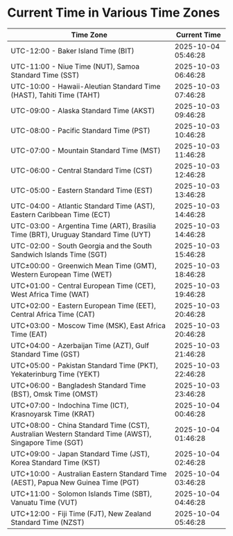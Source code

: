 # Current Time in Various Time Zones

| Time Zone | Current Time |
|-----------|--------------|
| UTC-12:00 - Baker Island Time (BIT) | 2025-10-04 05:46:28 |
| UTC-11:00 - Niue Time (NUT), Samoa Standard Time (SST) | 2025-10-03 06:46:28 |
| UTC-10:00 - Hawaii-Aleutian Standard Time (HAST), Tahiti Time (TAHT) | 2025-10-03 07:46:28 |
| UTC-09:00 - Alaska Standard Time (AKST) | 2025-10-03 09:46:28 |
| UTC-08:00 - Pacific Standard Time (PST) | 2025-10-03 10:46:28 |
| UTC-07:00 - Mountain Standard Time (MST) | 2025-10-03 11:46:28 |
| UTC-06:00 - Central Standard Time (CST) | 2025-10-03 12:46:28 |
| UTC-05:00 - Eastern Standard Time (EST) | 2025-10-03 13:46:28 |
| UTC-04:00 - Atlantic Standard Time (AST), Eastern Caribbean Time (ECT) | 2025-10-03 14:46:28 |
| UTC-03:00 - Argentina Time (ART), Brasília Time (BRT), Uruguay Standard Time (UYT) | 2025-10-03 14:46:28 |
| UTC-02:00 - South Georgia and the South Sandwich Islands Time (SGT) | 2025-10-03 15:46:28 |
| UTC±00:00 - Greenwich Mean Time (GMT), Western European Time (WET) | 2025-10-03 18:46:28 |
| UTC+01:00 - Central European Time (CET), West Africa Time (WAT) | 2025-10-03 19:46:28 |
| UTC+02:00 - Eastern European Time (EET), Central Africa Time (CAT) | 2025-10-03 20:46:28 |
| UTC+03:00 - Moscow Time (MSK), East Africa Time (EAT) | 2025-10-03 20:46:28 |
| UTC+04:00 - Azerbaijan Time (AZT), Gulf Standard Time (GST) | 2025-10-03 21:46:28 |
| UTC+05:00 - Pakistan Standard Time (PKT), Yekaterinburg Time (YEKT) | 2025-10-03 22:46:28 |
| UTC+06:00 - Bangladesh Standard Time (BST), Omsk Time (OMST) | 2025-10-03 23:46:28 |
| UTC+07:00 - Indochina Time (ICT), Krasnoyarsk Time (KRAT) | 2025-10-04 00:46:28 |
| UTC+08:00 - China Standard Time (CST), Australian Western Standard Time (AWST), Singapore Time (SGT) | 2025-10-04 01:46:28 |
| UTC+09:00 - Japan Standard Time (JST), Korea Standard Time (KST) | 2025-10-04 02:46:28 |
| UTC+10:00 - Australian Eastern Standard Time (AEST), Papua New Guinea Time (PGT) | 2025-10-04 03:46:28 |
| UTC+11:00 - Solomon Islands Time (SBT), Vanuatu Time (VUT) | 2025-10-04 04:46:28 |
| UTC+12:00 - Fiji Time (FJT), New Zealand Standard Time (NZST) | 2025-10-04 05:46:28 |
